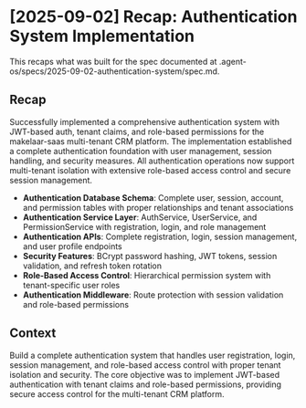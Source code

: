 # [2025-09-02] Recap: Authentication System Implementation

This recaps what was built for the spec documented at .agent-os/specs/2025-09-02-authentication-system/spec.md.

## Recap

Successfully implemented a comprehensive authentication system with JWT-based auth, tenant claims, and role-based permissions for the makelaar-saas multi-tenant CRM platform. The implementation established a complete authentication foundation with user management, session handling, and security measures. All authentication operations now support multi-tenant isolation with extensive role-based access control and secure session management.

- **Authentication Database Schema**: Complete user, session, account, and permission tables with proper relationships and tenant associations
- **Authentication Service Layer**: AuthService, UserService, and PermissionService with registration, login, and role management
- **Authentication APIs**: Complete registration, login, session management, and user profile endpoints
- **Security Features**: BCrypt password hashing, JWT tokens, session validation, and refresh token rotation
- **Role-Based Access Control**: Hierarchical permission system with tenant-specific user roles
- **Authentication Middleware**: Route protection with session validation and role-based permissions

## Context

Build a complete authentication system that handles user registration, login, session management, and role-based access control with proper tenant isolation and security. The core objective was to implement JWT-based authentication with tenant claims and role-based permissions, providing secure access control for the multi-tenant CRM platform.